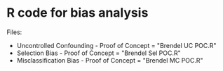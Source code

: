 # R code for bias analysis

Files:

* Uncontrolled Confounding - Proof of Concept = "Brendel UC POC.R"
* Selection Bias - Proof of Concept = "Brendel Sel POC.R"
* Misclassification Bias - Proof of Concept = "Brendel MC POC.R"
